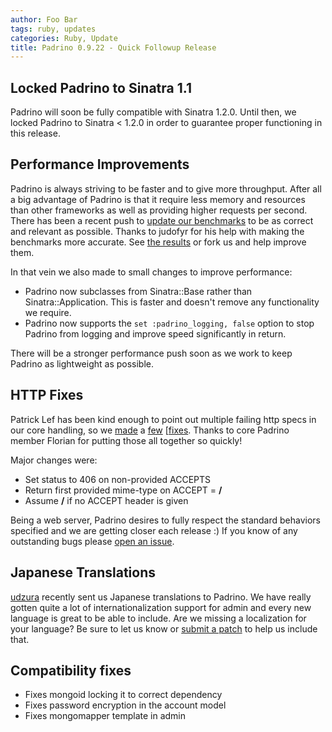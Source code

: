 ```yaml
---
author: Foo Bar
tags: ruby, updates
categories: Ruby, Update
title: Padrino 0.9.22 - Quick Followup Release
---
```


## Locked Padrino to Sinatra 1.1

Padrino will soon be fully compatible with Sinatra 1.2.0. Until then, we locked Padrino to Sinatra < 1.2.0 in order to
guarantee proper functioning in this release.


## Performance Improvements

Padrino is always striving to be faster and to give more throughput.  After all a big advantage of Padrino is that it
require less memory and resources than other frameworks as well as providing higher requests per second. There has been
a recent push to [update our benchmarks](https://github.com/DAddYE/web-frameworks-benchmark/wiki/achiu) to be as correct
and relevant as possible. Thanks to judofyr for his help with making the benchmarks more accurate. See [the
results](https://github.com/DAddYE/web-frameworks-benchmark/wiki/achiu) or fork us and help improve them.


In that vein we also made to small changes to improve performance:


- Padrino now subclasses from Sinatra::Base rather than Sinatra::Application. This is faster and doesn't remove any
  functionality we require.
- Padrino now supports the `set :padrino_logging, false` option to stop Padrino from logging and improve speed
  significantly in return.


There will be a stronger performance push soon as we work to keep Padrino as lightweight as possible.


## HTTP Fixes

Patrick Lef has been kind enough to point out multiple failing http specs in our core handling, so we
[made](https://github.com/padrino/padrino-framework/commit/8f5d1b5104427482ffd16146fb22e30f5dc6ee60") a
[few](https://github.com/padrino/padrino-framework/commit/25042a6c734bbfb97a893fa898d4c9d8924aa810)
[[fixes](https://github.com/padrino/padrino-framework/commit/7127017840e8adaee85c345d8fa02655b0fff4f2]). Thanks to core
Padrino member Florian for putting those all together so quickly!


Major changes were:

- Set status to 406 on non-provided ACCEPTS
- Return first provided mime-type on ACCEPT = **/**
- Assume **/** if no ACCEPT header is given


Being a web server, Padrino desires to fully respect the standard behaviors specified and we are getting closer each
release :) If you know of any outstanding bugs please
[open an issue](https://github.com/padrino/padrino-framework/issues).


## Japanese Translations

[udzura](https://github.com/udzura) recently sent us Japanese translations to Padrino. We have really gotten quite a lot
of internationalization support for admin and every new language is great to be able to include.  Are we missing a
localization for your language? Be sure to let us know or [submit a patch](http://www.padrinorb.com/pages/contribute) to
help us include that.


## Compatibility fixes

- Fixes mongoid locking it to correct dependency
- Fixes password encryption in the account model
- Fixes mongomapper template in admin

